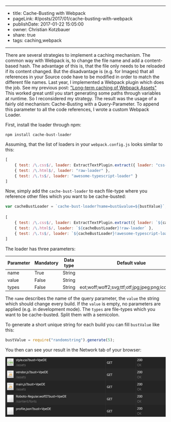 --------------------------------
- title: Cache-Busting with Webpack
- pageLink: #&#x2F;posts&#x2F;2017&#x2F;01&#x2F;cache-busting-with-webpack
- publishDate:  2017-01-22 15:05:00
- owner: Christian Kotzbauer
- share: true
- tags: caching,webpack
--------------------------------

There are several strategies to implement a caching mechanism. The common way with Webpack is, to change the file 
name and add a content-based hash. The advantage of this is, that the file only needs to be reloaded if its content 
changed. But the disadvantage is (e.g. for Images) that all references in your Source code have to be modified in 
order to match the different file names. Last year, I implemented a Webpack plugin which does the job. See my previous post: 
["Long-term caching of Webpack Assets"](https://code-chris.github.io/posts/2016/10/long-term-caching-of-webpack-assets/index.html)
This worked great until you start generating some paths through variables at runtime. So I reconsidered my strategy.
The result was the usage of a fairly old mechanism: Cache-Busting with a Query-Parameter. To append this parameter
to all the code references, I wrote a custom Webpack Loader.

First, install the loader through npm:
```
npm install cache-bust-loader
```

Assuming, that the list of loaders in your `webpack.config.js` looks similar to this:

```js
[
    { test: /\.css$/, loader: ExtractTextPlugin.extract({ loader: "css-loader" }) },
    { test: /\.html$/, loader: "raw-loader" },
    { test: /\.ts$/, loader: "awesome-typescript-loader" }
]
```

Now, simply add the `cache-bust-loader` to each file-type where you reference other files which you want to be cache-busted:

```js
var cacheBustLoader = `cache-bust-loader?name=bust&value=${bustValue}`;

[
    { test: /\.css$/, loader: ExtractTextPlugin.extract({ loader: `${cacheBustLoader}!css-loader` }) },
    { test: /\.html$/, loader: `${cacheBustLoader}!raw-loader` },
    { test: /\.ts$/, loader: `${cacheBustLoader}!awesome-typescript-loader` }
]
```

The loader has three parameters:

| Parameter   | Mandatory | Data type | Default value                                        |
|-------------|-----------|-----------|------------------------------------------------------|
| name        | True      | String    |                                                      |
| value       | False     | String    |                                                      |
| types       | False     | String    | eot;woff;woff2;svg;ttf;otf;jpg;jpeg;png;ico;gif;json |

The `name` describes the name of the query parameter, the `value` the string which should change every build. 
If the `value` is empty, no parameters are applied (e.g. in development mode). The `types` are file-types
which you want to be cache-busted. Split them with a semicolon.

To generate a short unique string for each build you can fill `bustValue` like this:

```js
bustValue = require("randomstring").generate(5);
```

You then can see your result in the Network tab of your browser:

![network-tab](./posts/2017/01/cache-busting-with-webpack/network-tab.jpg)
